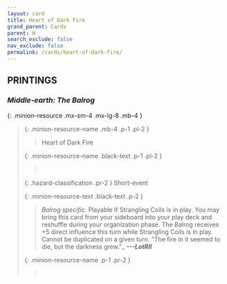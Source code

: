 ```yaml
---
layout: card
title: Heart of Dark Fire
grand_parent: Cards
parent: H
search_exclude: false
nav_exclude: false
permalink: /cards/heart-of-dark-fire/
---
```


## PRINTINGS


### _Middle-earth: The Balrog_

{: .minion-resource .mx-sm-4 .mx-lg-8 .mb-4 }
> {: .minion-resource-name .mb-4 .p-1 .pl-2 }
> > <div class="hazard-mp"></div>
> > <div class="card-name">Heart of Dark Fire</div>
>
> {: .minion-resource-name .black-text .p-1 .pl-2 }
> > &nbsp;
>
> {: .hazard-classification .pr-2 }
> Short-event
>
> {: .minion-resource-text .black-text .p-2 }
> > _Balrog specific._ Playable if Strangling Coils is in play. You may bring this card from your sideboard into your play deck and reshuffle during your organization phase. The Balrog receives +5 direct influence this turn while Strangling Coils is in play. Cannot be duplicated on a given turn.   "The fire in it seemed to die, but the darkness grew."_ ***---&NoBreak;LotRII*** 
> 
> {: .minion-resource-name .p-1 .pr-2 }
> > <div class="card-shield"></div>
> > <div class="card-corruption-white">&nbsp;</div>

